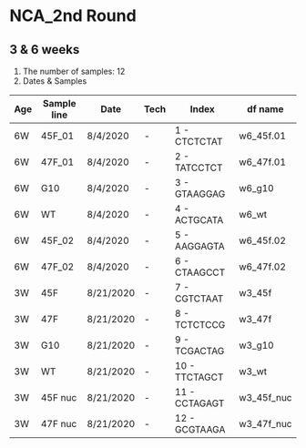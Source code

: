 # NCA_2nd Round

## 3 & 6 weeks
1. The number of samples: 12
2. Dates & Samples

Age | Sample line    | Date     | Tech  | Index           | df name |
----|----------------|--------- |------ |-----------------|--------
6W  |45F_01          |8/4/2020  | -     | 1 - CTCTCTAT    |w6_45f.01 |
6W  |47F_01          |8/4/2020  | -     | 2 - TATCCTCT    |w6_47f.01 |
6W  |G10             |8/4/2020  | -     | 3 - GTAAGGAG    |w6_g10    |
6W  |WT              |8/4/2020  | -     | 4 - ACTGCATA    |w6_wt     |
6W  |45F_02          |8/4/2020  | -     | 5 - AAGGAGTA    |w6_45f.02 |
6W  |47F_02          |8/4/2020  | -     | 6 - CTAAGCCT    |w6_47f.02 |
3W  |45F             |8/21/2020 | -     | 7 - CGTCTAAT    |w3_45f    |
3W  |47F             |8/21/2020 | -     | 8 - TCTCTCCG    |w3_47f    |
3W  |G10             |8/21/2020 | -     | 9 - TCGACTAG    |w3_g10    |
3W  |WT              |8/21/2020 | -     | 10 - TTCTAGCT   |w3_wt     |
3W  |45F nuc         |8/21/2020 | -     | 11 - CCTAGAGT   |w3_45f_nuc|
3W  |47F nuc         |8/21/2020 | -     | 12 - GCGTAAGA   |w3_47f_nuc|


